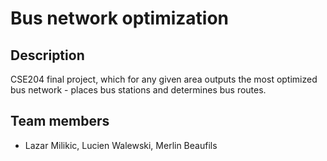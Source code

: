 # Bus network optimization

## Description

CSE204 final project, which for any given area outputs the most optimized bus network - places bus stations and determines bus routes.

## Team members

- Lazar Milikic, Lucien Walewski, Merlin Beaufils
